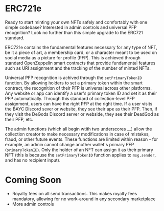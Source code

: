 # ERC721e

Ready to start minting your own NFTs safely and comfortably with one simple codebase? Interested in admin controls and universal PFP recognition? Look no further than this simple upgrade to the ERC721 standard.

ERC721e contains the fundamental features necessary for any type of NFT, be it a piece of art, a membership card, or a character meant to be used on social media as a picture for profile (PFP). This is achieved through standard OpenZeppelin smart contracts that provide fundamental features such as URI assignment and the tracking of the number of minted NFTs.

Universal PFP recognition is achived through the `setPrimaryTokenID` function. By allowing holders to set a primary token within the smart contract, the recognition of their PFP is universal across other platforms. Any website or app can identify a user's primary token ID and set it as their PFP automatically. Through this standard of collection-level PFP assignment, users can have the right PFP at the right time. If a user visits the BAYC Discord sever or website, they see their ape as their PFP. Then, if they visit the DeGods Discord server or webside, they see their DeadGod as their PFP, etc.

The admin functions (which all begin wtith two underscores __) allow the collection creator to make necessary modifications in case of mistakes, fraud, or other future events. These functions are limited within reason - for example, an admin cannot change another wallet's primary PFP (`primaryTokenID`). Only the holder of an NFT can assign it as their primary NFT (this is because the `setPrimaryTokenID` function applies to `msg.sender`, and has no recipient input).

# Coming Soon
- Royalty fees on all send transactions. This makes royalty fees mandatory, allowing for no work-around in any secondary marketplace
- More admin controls
